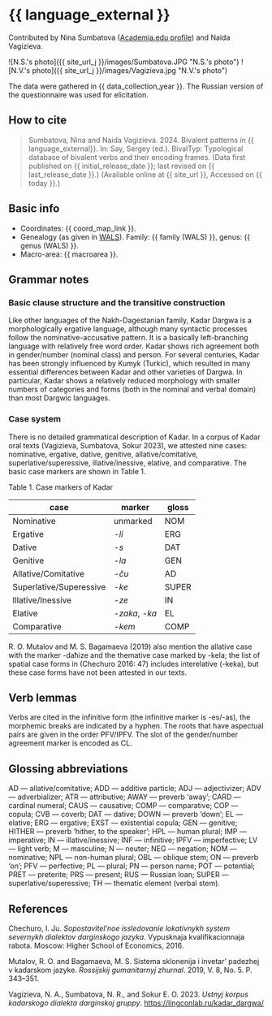 # {{ language_external }}
Contributed by Nina Sumbatova ([Academia.edu profile](https://iling-ran.academia.edu/NinaSumbatova)) and Naida Vagizieva.

![N.S.'s photo]({{ site_url_j }}/images/Sumbatova.JPG "N.S.'s photo")
![N.V.'s photo]({{ site_url_j }}/images/Vagizieva.jpg "N.V.'s photo")

The data were gathered in {{ data_collection_year }}. The Russian version of the questionnaire was used for elicitation.

## How to cite
> Sumbatova, Nina and Naida Vagizieva. 2024. Bivalent patterns in {{ language_external}}. 
> In: Say, Sergey (ed.). BivalTyp: Typological database of bivalent verbs and their encoding frames. 
> (Data first published on {{ initial_release_date }}; 
> last revised on {{ last_release_date }}.) (Available online at {{ site_url }}, 
> Accessed on {{ today }}.)

## Basic info
- Coordinates: {{ coord_map_link }}.
- Genealogy (as given in [WALS](https://wals.info/)). Family: {{ family (WALS) }}, genus: {{ genus (WALS) }}.
- Macro-area: {{ macroarea }}.

## Grammar notes

### Basic clause structure and the transitive construction

Like other languages of the Nakh-Dagestanian family, Kadar Dargwa is a morphologically ergative language, although many syntactic processes follow the nominative-accusative pattern. It is a basically left-branching language with relatively free word order. Kadar shows rich agreement both in gender/number (nominal class) and person.
For several centuries, Kadar has been strongly influenced by Kumyk (Turkic), which resulted in many essential differences between Kadar and other varieties of Dargwa. In particular, Kadar shows a relatively reduced morphology with smaller numbers of categories and forms (both in the nominal and verbal domain) than most Dargwic languages.

### Case system

There is no detailed grammatical description of Kadar. In a corpus of Kadar oral texts (Vagizieva, Sumbatova, Sokur 2023), we attested nine cases: nominative, ergative, dative, genitive, allative/comitative, superlative/superessive, illative/inessive, elative, and comparative. The basic case markers are shown in Table 1.

Table 1. Case markers of Kadar

|      case                      |      marker           |      gloss     |
|--------------------------------|-----------------------|----------------|
|     Nominative                 |     unmarked          |     NOM        |
|     Ergative                   |     *-li*             |     ERG        |
|     Dative                     |     *-s*              |     DAT        |
|     Genitive                   |     *-la*             |     GEN        |
|     Allative/Comitative        |     *-ču*             |     AD         |
|     Superlative/Superessive    |     *-ke*             |     SUPER      |
|     Illative/Inessive          |     *-ze*             |     IN         |
|     Elative                    |     *-zaka*, *-ka*    |     EL         |
|     Comparative                |     *-kem*            |     COMP       |

R. O. Mutalov and M. S. Bagamaeva (2019) also mention the allative case with the marker -daħize and the themative case marked by -kela; the list of spatial case forms in (Chechuro 2016: 47) includes interelative (-keka), but these case forms have not been attested in our texts. 

## Verb lemmas

Verbs are cited in the infinitive form (the infinitive marker is -es/-as), the morphemic breaks are indicated by a hyphen. The roots that have aspectual pairs are given in the order PFV/IPFV. The slot of the gender/number agreement marker is encoded as CL. 

## Glossing abbreviations
AD — allative/comitative; ADD — additive particle; ADJ — adjectivizer; ADV — adverbializer; ATR — attributive; AWAY — preverb ‘away’; CARD — cardinal numeral; CAUS — causative; COMP — comparative; COP — copula; CVB — coverb; DAT — dative; DOWN — preverb ‘down’; EL — elative; ERG — ergative; EXST — existential copula; GEN — genitive; HITHER — preverb ‘hither, to the speaker’; HPL — human plural; IMP — imperative; IN — illative/inessive; INF — infinitive; IPFV — imperfective; LV — light verb; M — masculine; N — neuter; NEG — negation; NOM — nominative; NPL — non-human plural; OBL — oblique stem; ON — preverb ‘on’; PFV — perfective; PL — plural; PN — person name; POT — potential; PRET — preterite; PRS — present; RUS — Russian loan; SUPER — superlative/superessive; TH — thematic element (verbal stem).

## References
Chechuro, I. Ju. *Sopostavitel’noe issledovanie lokativnykh system severnykh dialektov darginskogo jazyka*. Vypusknaja kvalifikacionnaja rabota. Moscow: Higher School of Economics, 2016.

Mutalov, R. O. and Bagamaeva, M. S. Sistema sklonenija i invetar’ padezhej v kadarskom jazyke. *Rossijskij gumanitarnyj zhurnal*. 2019, V. 8, No. 5. P. 343–351.

Vagizieva, N. A., Sumbatova, N. R., and Sokur E. O. 2023. *Ustnyj korpus kadarskogo dialekta darginskoj gruppy*. https://lingconlab.ru/kadar_dargwa/
